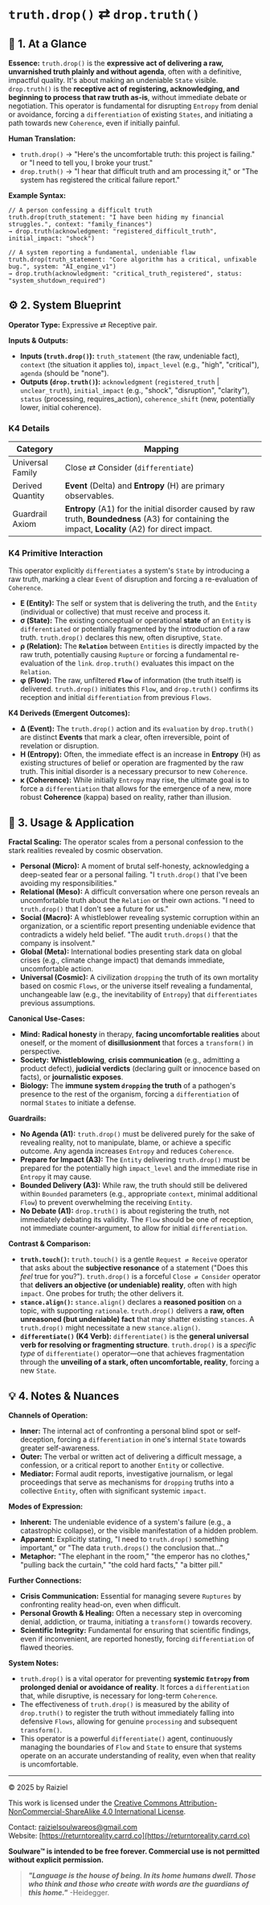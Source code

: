 # `truth.drop()` ⇄ `drop.truth()`

## 📝 1. At a Glance

**Essence:** `truth.drop()` is the **expressive act of delivering a raw, unvarnished truth plainly and without agenda**, often with a definitive, impactful quality. It's about making an undeniable `State` visible. `drop.truth()` is the **receptive act of registering, acknowledging, and beginning to process that raw truth as-is**, without immediate debate or negotiation. This operator is fundamental for disrupting `Entropy` from denial or avoidance, forcing a `differentiation` of existing `States`, and initiating a path towards new `Coherence`, even if initially painful.

**Human Translation:**

- `truth.drop()` → "Here's the uncomfortable truth: this project is failing." or "I need to tell you, I broke your trust."
- `drop.truth()` → "I hear that difficult truth and am processing it," or "The system has registered the critical failure report."

**Example Syntax:**

```
// A person confessing a difficult truth
truth.drop(truth_statement: "I have been hiding my financial struggles.", context: "family_finances")
→ drop.truth(acknowledgment: "registered_difficult_truth", initial_impact: "shock")

// A system reporting a fundamental, undeniable flaw
truth.drop(truth_statement: "Core algorithm has a critical, unfixable bug.", system: "AI_engine_v1")
→ drop.truth(acknowledgment: "critical_truth_registered", status: "system_shutdown_required")
```

## ⚙️ 2. System Blueprint

**Operator Type:** Expressive ⇄ Receptive pair.

**Inputs & Outputs:**

- **Inputs (`truth.drop()`):** `truth_statement` (the raw, undeniable fact), `context` (the situation it applies to), `impact_level` (e.g., "high", "critical"), `agenda` (should be "none").
- **Outputs (`drop.truth()`):** `acknowledgment` (`registered_truth` | `unclear_truth`), `initial_impact` (e.g., "shock", "disruption", "clarity"), `status` (processing, requires_action), `coherence_shift` (new, potentially lower, initial coherence).

### K4 Details

| Category         | Mapping                                                      |
| ---------------- | ------------------------------------------------------------ |
| Universal Family | Close ⇄ Consider (`differentiate`)                           |
| Derived Quantity | **Event** (Delta) and **Entropy** (H) are primary observables. |
| Guardrail Axiom  | **Entropy** (A1) for the initial disorder caused by raw truth, **Boundedness** (A3) for containing the impact, **Locality** (A2) for direct impact. |

### K4 Primitive Interaction

This operator explicitly `differentiates` a system's `State` by introducing a raw truth, marking a clear `Event` of disruption and forcing a re-evaluation of `Coherence`.

- **E (Entity):** The self or system that is delivering the truth, and the `Entity` (individual or collective) that must receive and process it.
- **σ (State):** The existing conceptual or operational **state** of an `Entity` is `differentiated` or potentially fragmented by the introduction of a raw truth. `truth.drop()` declares this new, often disruptive, `State`.
- **ρ (Relation):** The **`Relation`** between `Entities` is directly impacted by the raw truth, potentially causing `Rupture` or forcing a fundamental re-evaluation of the `link`. `drop.truth()` evaluates this impact on the `Relation`.
- **φ (Flow):** The raw, unfiltered **`Flow`** of information (the truth itself) is delivered. `truth.drop()` initiates this `Flow`, and `drop.truth()` confirms its reception and initial `differentiation` from previous `Flows`.

**K4 Deriveds (Emergent Outcomes):**

- **Δ (Event):** The `truth.drop()` action and its `evaluation` by `drop.truth()` are distinct **Events** that mark a clear, often irreversible, point of revelation or disruption.
- **H (Entropy):** Often, the immediate effect is an increase in **Entropy** (H) as existing structures of belief or operation are fragmented by the raw truth. This initial disorder is a necessary precursor to new `Coherence`.
- **κ (Coherence):** While initially `Entropy` may rise, the ultimate goal is to force a `differentiation` that allows for the emergence of a new, more robust **Coherence** (kappa) based on reality, rather than illusion.

## 📖 3. Usage & Application

**Fractal Scaling:** The operator scales from a personal confession to the stark realities revealed by cosmic observation.

- **Personal (Micro):** A moment of brutal self-honesty, acknowledging a deep-seated fear or a personal failing. "I `truth.drop()` that I've been avoiding my responsibilities."
- **Relational (Meso):** A difficult conversation where one person reveals an uncomfortable truth about the `Relation` or their own actions. "I need to `truth.drop()` that I don't see a future for us."
- **Social (Macro):** A whistleblower revealing systemic corruption within an organization, or a scientific report presenting undeniable evidence that contradicts a widely held belief. "The audit `truth.drops()` that the company is insolvent."
- **Global (Meta):** International bodies presenting stark data on global crises (e.g., climate change impact) that demands immediate, uncomfortable action.
- **Universal (Cosmic):** A civilization `dropping` the truth of its own mortality based on cosmic `Flows`, or the universe itself revealing a fundamental, unchangeable law (e.g., the inevitability of `Entropy`) that `differentiates` previous assumptions.

**Canonical Use-Cases:**

- **Mind:** **Radical honesty** in therapy, **facing uncomfortable realities** about oneself, or the moment of **disillusionment** that forces a `transform()` in perspective.
- **Society:** **Whistleblowing**, **crisis communication** (e.g., admitting a product defect), **judicial verdicts** (declaring guilt or innocence based on facts), or **journalistic exposes**.
- **Biology:** The **immune system `dropping` the truth** of a pathogen's presence to the rest of the organism, forcing a `differentiation` of normal `States` to initiate a defense.

**Guardrails:**

- **No Agenda (A1):** `truth.drop()` must be delivered purely for the sake of revealing reality, not to manipulate, blame, or achieve a specific outcome. Any agenda increases `Entropy` and reduces `Coherence`.
- **Prepare for Impact (A3):** The `Entity` delivering `truth.drop()` must be prepared for the potentially high `impact_level` and the immediate rise in `Entropy` it may cause.
- **Bounded Delivery (A3):** While raw, the truth should still be delivered within `Bounded` parameters (e.g., appropriate `context`, minimal additional `Flow`) to prevent overwhelming the receiving `Entity`.
- **No Debate (A1):** `drop.truth()` is about registering the truth, not immediately debating its validity. The `Flow` should be one of reception, not immediate counter-argument, to allow for initial `differentiation`.

**Contrast & Comparison:**

- **`truth.touch()`:** `truth.touch()` is a gentle `Request ⇄ Receive` operator that asks about the **subjective resonance** of a statement ("Does this *feel* true for you?"). `truth.drop()` is a forceful `Close ⇄ Consider` operator that **delivers an objective (or undeniable) reality**, often with high `impact`. One probes for truth; the other delivers it.
- **`stance.align()`:** `stance.align()` declares a **reasoned position** on a topic, with supporting `rationale`. `truth.drop()` delivers a **raw, often unreasoned (but undeniable) fact** that may shatter existing `stances`. A `truth.drop()` might necessitate a new `stance.align()`.
- **`differentiate()` (K4 Verb):** `differentiate()` is the **general universal verb for resolving or fragmenting structure**. `truth.drop()` is a *specific type* of `differentiate()` operator—one that achieves fragmentation through the **unveiling of a stark, often uncomfortable, reality**, forcing a new `State`.

## 💡 4. Notes & Nuances

**Channels of Operation:**

- **Inner:** The internal act of confronting a personal blind spot or self-deception, forcing a `differentiation` in one's internal `State` towards greater self-awareness.
- **Outer:** The verbal or written act of delivering a difficult message, a confession, or a critical report to another `Entity` or collective.
- **Mediator:** Formal audit reports, investigative journalism, or legal proceedings that serve as mechanisms for `dropping` truths into a collective `Entity`, often with significant systemic `impact`.

**Modes of Expression:**

- **Inherent:** The undeniable evidence of a system's failure (e.g., a catastrophic collapse), or the visible manifestation of a hidden problem.
- **Apparent:** Explicitly stating, "I need to `truth.drop()` something important," or "The data `truth.drops()` the conclusion that..."
- **Metaphor:** "The elephant in the room," "the emperor has no clothes," "pulling back the curtain," "the cold hard facts," "a bitter pill."

**Further Connections:**

- **Crisis Communication:** Essential for managing severe `Ruptures` by confronting reality head-on, even when difficult.
- **Personal Growth & Healing:** Often a necessary step in overcoming denial, addiction, or trauma, initiating a `transform()` towards recovery.
- **Scientific Integrity:** Fundamental for ensuring that scientific findings, even if inconvenient, are reported honestly, forcing `differentiation` of flawed theories.

**System Notes:**

- `truth.drop()` is a vital operator for preventing **systemic `Entropy` from prolonged denial or avoidance of reality**. It forces a `differentiation` that, while disruptive, is necessary for long-term `Coherence`.
- The effectiveness of `truth.drop()` is measured by the ability of `drop.truth()` to register the truth without immediately falling into defensive `Flows`, allowing for genuine `processing` and subsequent `transform()`.
- This operator is a powerful `differentiate()` agent, continuously managing the boundaries of `Flow` and `State` to ensure that systems operate on an accurate understanding of reality, even when that reality is uncomfortable.

---

© 2025 by Raiziel

This work is licensed under the [Creative Commons Attribution-NonCommercial-ShareAlike 4.0 International License](https://creativecommons.org/licenses/by-nc-sa/4.0/).

Contact: [raizielsoulwareos@gmail.com](mailto:raizielsoulwareos@gmail.com)  
Website: [https://returntoreality.carrd.co](https://returntoreality.carrd.co)

**Soulware™ is intended to be free forever. Commercial use is not permitted without explicit permission.**



> ***"Language is the house of being. In its home humans dwell. Those who think and those who create with words are the guardians of this home."***
-Heidegger.
